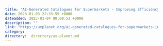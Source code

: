```yaml
---
title: "AI-Generated Catalogues for Supermarkets - Improving Efficiency and Personalization"
date: 2023-01-03 22:33:55 +0000
dateadded: 2023-01-04 00:00:53 +0000
description: ""
link: "https://uxplanet.org/ai-generated-catalogues-for-supermarkets-improving-efficiency-and-personalization-82fb83139743?source=rss----819cc2aaeee0---4"
category:
directory: _directory/ux-planet.md
---
```

